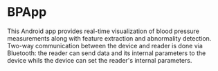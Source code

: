 # BPApp

This Android app provides real-time visualization of blood pressure measurements along with feature extraction and abnormality detection.
Two-way communication between the device and reader is done via Bluetooth: the reader can send data and its internal parameters to the device whils the device can set the reader's internal parameters. 
